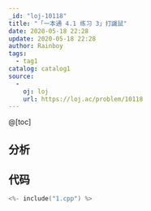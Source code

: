 ```yaml
---
_id: "loj-10118"
title: "「一本通 4.1 练习 3」打鼹鼠"
date: 2020-05-18 22:28
update: 2020-05-18 22:28
author: Rainboy
tags:
  - tag1
catalog: catalog1
source: 
  - 
    oj: loj
    url: https://loj.ac/problem/10118
---
```



@[toc]
## 分析



## 代码

```c
<%- include("1.cpp") %>
```
